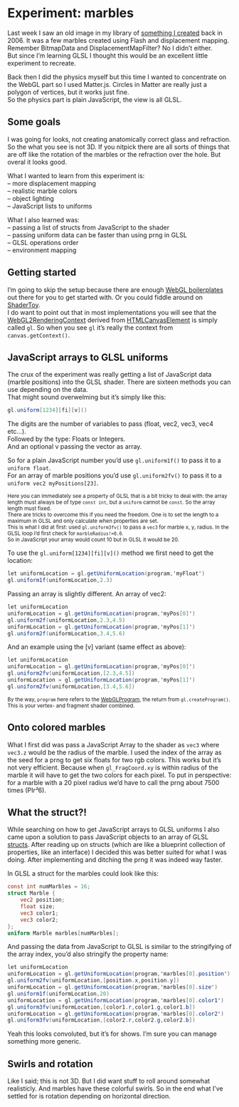 <!--
  id: 3328
  date: 2017-08-02
  modified: 2020-05-31
  slug: experiment-marbles
  type: post
  excerpt: <p>Last week I saw an old image in my library of something I created back in 2006. It was a few marbles created using Flash and displacement mapping. Remember BitmapData and DisplacementMapFilter? No I didn&#8217;t either. But since I&#8217;m learning GLSL I thought this would be an excellent little experiment to recreate.</p>
  categories: code, game, JavaScript, work
  tags: 3D, WebGL, physics
  inCv: 
  inPortfolio: 
  dateFrom: 
  dateTo: 
-->

# Experiment: marbles

Last week I saw an old image in my library of [something I created](https://test.sjeiti.com/knikkeren/) back in 2006\. It was a few marbles created using Flash and displacement mapping. Remember BitmapData and DisplacementMapFilter? No I didn’t either.  
But since I’m learning GLSL I thought this would be an excellent little experiment to recreate.  

Back then I did the physics myself but this time I wanted to concentrate on the WebGL part so I used Matter.js. Circles in Matter are really just a polygon of vertices, but it works just fine.  
So the physics part is plain JavaScript, the view is all GLSL.

## Some goals

I was going for looks, not creating anatomically correct glass and refraction. So the what you see is not 3D. If you nitpick there are all sorts of things that are off like the rotation of the marbles or the refraction over the hole. But overal it looks good.

What I wanted to learn from this experiment is:  
– more displacement mapping  
– realistic marble colors  
– object lighting  
– JavaScript lists to uniforms

What I also learned was:  
– passing a list of structs from JavaScript to the shader  
– passing uniform data can be faster than using prng in GLSL  
– GLSL operations order  
– environment mapping

## Getting started

I’m going to skip the setup because there are enough [WebGL boilerplates](https://www.google.com/search?q=WebGL+boilerplate) out there for you to get started with. Or you could fiddle around on [ShaderToy](http://shadertoy.com).  
I do want to point out that in most implementations you will see that the [WebGL2RenderingContext](https://developer.mozilla.org/en-US/docs/Web/API/WebGL2RenderingContext) derived from [HTMLCanvasElement](https://developer.mozilla.org/en-US/docs/Web/API/HTMLCanvasElement) is simply called `gl`. So when you see `gl` it’s really the context from `canvas.getContext()`.

## JavaScript arrays to GLSL uniforms

The crux of the experiment was really getting a list of JavaScript data (marble positions) into the GLSL shader. There are sixteen methods you can use depending on the data.  
That might sound overwelming but it’s simply like this:

```glsl
gl.uniform[1234][fi][v]()
```

The digits are the number of variables to pass (float, vec2, vec3, vec4 etc…).  
Followed by the type: Floats or Integers.  
And an optional v passing the vector as array.

So for a plain JavaScript number you’d use `gl.uniform1f()` to pass it to a `uniform float`.  
For an array of marble positions you’d use `gl.uniform2fv()` to pass it to a `uniform vec2 myPositions[23]`.

<small>Here you can immediately see a property of GLSL that is a bit tricky to deal with: the array length must always be of type `const int`, but a `uniform` cannot be `const`. So the array length must fixed.  
There are tricks to overcome this if you need the freedom. One is to set the length to a maximum in GLSL and only calculate when properties are set.  
This is what I did at first: used `gl.uniform3fv()` to pass a `vec3` for marble x, y, radius. In the GLSL loop I’d first check for `marbleRadius!=0.0`.  
So in JavaScript your array would count 10 but in GLSL it would be 20.</small>

To use the `gl.uniform[1234][fi][v]()` method we first need to get the location:

```glsl
let uniformLocation = gl.getUniformLocation(program,'myFloat')
gl.uniform1f(uniformLocation,2.3)
```

Passing an array is slightly different. An array of vec2:

```glsl
let uniformLocation
uniformLocation = gl.getUniformLocation(program,'myPos[0]')
gl.uniform2f(uniformLocation,2.3,4.5)
uniformLocation = gl.getUniformLocation(program,'myPos[1]')
gl.uniform2f(uniformLocation,3.4,5.6)
```

And an example using the [v] variant (same effect as above):

```glsl
let uniformLocation
uniformLocation = gl.getUniformLocation(program,'myPos[0]')
gl.uniform2fv(uniformLocation,[2.3,4.5])
uniformLocation = gl.getUniformLocation(program,'myPos[1]')
gl.uniform2fv(uniformLocation,[3.4,5.6])
```

<small>By the way, `program` here refers to the [WebGLProgram](https://developer.mozilla.org/en-US/docs/Web/API/WebGLProgram), the return from `gl.createProgram()`. This is your vertex- and fragment shader combined.</small>

## Onto colored marbles

What I first did was pass a JavaScript Array to the shader as `vec3` where `vec3.z` would be the radius of the marble. I used the index of the array as the seed for a prng to get six floats for two rgb colors. This works but it’s not very efficient. Because when `gl_FragCoord.xy` is within radius of the marble it will have to get the two colors for each pixel. To put in perspective: for a marble with a 20 pixel radius we’d have to call the prng about 7500 times (PI*r²*6).

## What the struct?!

While searching on how to get JavaScript arrays to GLSL uniforms I also came upon a solution to pass JavaScript objects to an array of GLSL [structs](https://www.khronos.org/opengl/wiki/Data_Type_(GLSL)#Structs). After reading up on structs (which are like a blueprint collection of properties, like an interface) I decided this was better suited for what I was doing. After implementing and ditching the prng it was indeed way faster.

In GLSL a struct for the marbles could look like this:

```glsl
const int numMarbles = 16;
struct Marble {
    vec2 position;
    float size;
    vec3 color1;
    vec3 color2;
};
uniform Marble marbles[numMarbles];
```

And passing the data from JavaScript to GLSL is similar to the stringifying of the array index, you’d also stringify the property name:

```glsl
let uniformLocation
uniformLocation = gl.getUniformLocation(program,'marbles[0].position')
gl.uniform2fv(uniformLocation,[position.x,position.y])
uniformLocation = gl.getUniformLocation(program,'marbles[0].size')
gl.uniform1f(uniformLocation,20)
uniformLocation = gl.getUniformLocation(program,'marbles[0].color1')
gl.uniform3fv(uniformLocation,[color1.r,color1.g,color1.b])
uniformLocation = gl.getUniformLocation(program,'marbles[0].color2')
gl.uniform3fv(uniformLocation,[color2.r,color2.g,color2.b])
```

Yeah this looks convoluted, but it’s for shows. I’m sure you can manage something more generic.

## Swirls and rotation

Like I said; this is not 3D. But I did want stuff to roll around somewhat realisticly. And marbles have these colorful swirls. So in the end what I’ve settled for is rotation depending on horizontal direction.
